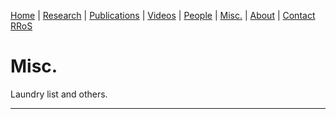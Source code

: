 [Home](index.md) | [Research](research.md) | [Publications](publications.md) | [Videos](videos.md) | [People](people.md) | [Misc.](misc.md) | [About](about.md) | [Contact RRoS](contact.md)

# Misc.

Laundry list and others.
***
